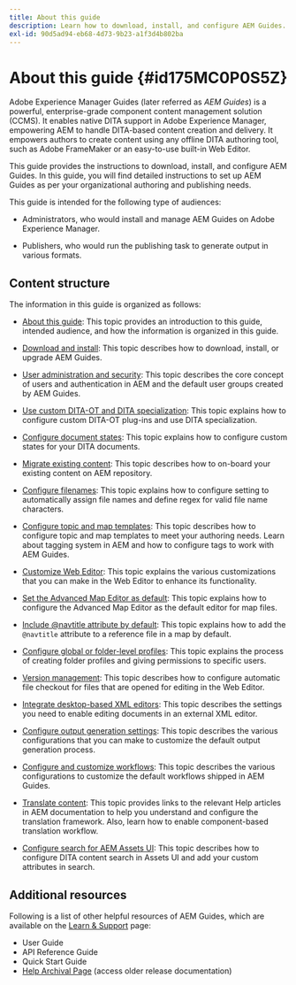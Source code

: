 ```yaml
---
title: About this guide
description: Learn how to download, install, and configure AEM Guides.
exl-id: 90d5ad94-eb68-4d73-9b23-a1f3d4b802ba
---
```

# About this guide {#id175MC0P0S5Z}

Adobe Experience Manager Guides \(later referred as *AEM Guides*\) is a powerful, enterprise-grade component content management solution \(CCMS\). It enables native DITA support in Adobe Experience Manager, empowering AEM to handle DITA-based content creation and delivery. It empowers authors to create content using any offline DITA authoring tool, such as Adobe FrameMaker or an easy-to-use built-in Web Editor.

This guide provides the instructions to download, install, and configure AEM Guides. In this guide, you will find detailed instructions to set up AEM Guides as per your organizational authoring and publishing needs.

This guide is intended for the following type of audiences:

-   Administrators, who would install and manage AEM Guides on Adobe Experience Manager.

-   Publishers, who would run the publishing task to generate output in various formats.


## Content structure 

The information in this guide is organized as follows:

-   [About this guide](#id175MC0P0S5Z): This topic provides an introduction to this guide, intended audience, and how the information is organized in this guide.

-   [Download and install](download-install.md#): This topic describes how to download, install, or upgrade AEM Guides.

-   [User administration and security](user-admin-sec.md#): This topic describes the core concept of users and authentication in AEM and the default user groups created by AEM Guides.

-   [Use custom DITA-OT and DITA specialization](dita-ot-specialization.md#): This topic explains how to configure custom DITA-OT plug-ins and use DITA specialization.

-   [Configure document states](customize-doc-state.md#): This topic explains how to configure custom states for your DITA documents.

-   [Migrate existing content](migrate-content.md#): This topic describes how to on-board your existing content on AEM repository.

-   [Configure filenames](conf-file-names.md#): This topic explains how to configure setting to automatically assign file names and define regex for valid file name characters.

-   [Configure topic and map templates](conf-template-tags.md#): This topic describes how to configure topic and map templates to meet your authoring needs. Learn about tagging system in AEM and how to configure tags to work with AEM Guides.

-   [Customize Web Editor](conf-web-editor.md#): This topic explains the various customizations that you can make in the Web Editor to enhance its functionality.

-   [Set the Advanced Map Editor as default](conf-map-editor.md#id194GHE0I0CW): This topic explains how to configure the Advanced Map Editor as the default editor for map files.

-   [Include @navtitle attribute by default](auto-add-navtitle.md#): This topic explains how to add the `@navtitle` attribute to a reference file in a map by default.

-   [Configure global or folder-level profiles](conf-folder-level.md#): This topic explains the process of creating folder profiles and giving permissions to specific users.

-   [Version management](version-management.md#): This topic describes how to configure automatic file checkout for files that are opened for editing in the Web Editor.

-   [Integrate desktop-based XML editors](integrate-desktop-editors.md#): This topic describes the settings you need to enable editing documents in an external XML editor.

-   [Configure output generation settings](conf-output-generation.md#): This topic describes the various configurations that you can make to customize the default output generation process.

-   [Configure and customize workflows](customize-workflows.md#): This topic describes the various configurations to customize the default workflows shipped in AEM Guides.

-   [Translate content](translation.md#): This topic provides links to the relevant Help articles in AEM documentation to help you understand and configure the translation framework. Also, learn how to enable component-based translation workflow.

-   [Configure search for AEM Assets UI](conf-dita-search.md#): This topic describes how to configure DITA content search in Assets UI and add your custom attributes in search.


## Additional resources 

Following is a list of other helpful resources of AEM Guides, which are available on the [Learn & Support](https://helpx.adobe.com/support/xml-documentation-for-experience-manager.html) page:

-   User Guide
-   API Reference Guide
-   Quick Start Guide
-   [Help Archival Page](https://helpx.adobe.com/xml-documentation-for-experience-manager/archive.html) \(access older release documentation\)
